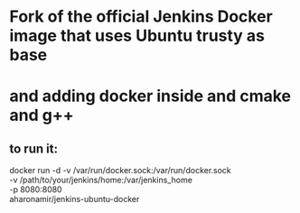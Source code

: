 # Fork of the official Jenkins Docker image that uses Ubuntu trusty as base
# and adding docker inside and cmake and g++
## to run it:
docker run -d -v /var/run/docker.sock:/var/run/docker.sock \
              -v /path/to/your/jenkins/home:/var/jenkins_home \
              -p 8080:8080 \
              aharonamir/jenkins-ubuntu-docker
              
